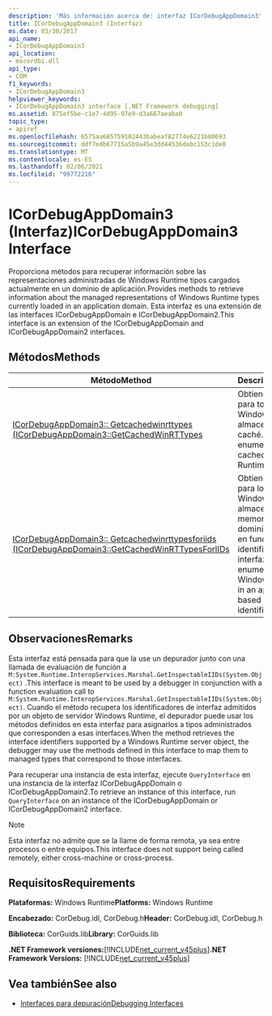 ```yaml
---
description: 'Más información acerca de: interfaz ICorDebugAppDomain3'
title: ICorDebugAppDomain3 (Interfaz)
ms.date: 03/30/2017
api_name:
- ICorDebugAppDomain3
api_location:
- mscordbi.dll
api_type:
- COM
f1_keywords:
- ICorDebugAppDomain3
helpviewer_keywords:
- ICorDebugAppDomain3 interface [.NET Framework debugging]
ms.assetid: 875ef5be-c1e7-4d95-97e9-d3a667aeaba0
topic_type:
- apiref
ms.openlocfilehash: 6575aa685759102443babeaf82774e6221b80693
ms.sourcegitcommit: ddf7edb67715a5b9a45e3dd44536dabc153c1de0
ms.translationtype: MT
ms.contentlocale: es-ES
ms.lasthandoff: 02/06/2021
ms.locfileid: "99772216"
---
```

# <a name="icordebugappdomain3-interface"></a><span data-ttu-id="29ae0-103">ICorDebugAppDomain3 (Interfaz)</span><span class="sxs-lookup"><span data-stu-id="29ae0-103">ICorDebugAppDomain3 Interface</span></span>

<span data-ttu-id="29ae0-104">Proporciona métodos para recuperar información sobre las representaciones administradas de Windows Runtime tipos cargados actualmente en un dominio de aplicación.</span><span class="sxs-lookup"><span data-stu-id="29ae0-104">Provides methods to retrieve information about the managed representations of Windows Runtime types currently loaded in an application domain.</span></span> <span data-ttu-id="29ae0-105">Esta interfaz es una extensión de las interfaces ICorDebugAppDomain e ICorDebugAppDomain2.</span><span class="sxs-lookup"><span data-stu-id="29ae0-105">This interface is an extension of the ICorDebugAppDomain and ICorDebugAppDomain2 interfaces.</span></span>  
  
## <a name="methods"></a><span data-ttu-id="29ae0-106">Métodos</span><span class="sxs-lookup"><span data-stu-id="29ae0-106">Methods</span></span>  
  
|<span data-ttu-id="29ae0-107">Método</span><span class="sxs-lookup"><span data-stu-id="29ae0-107">Method</span></span>|<span data-ttu-id="29ae0-108">Descripción</span><span class="sxs-lookup"><span data-stu-id="29ae0-108">Description</span></span>|  
|------------|-----------------|  
|[<span data-ttu-id="29ae0-109">ICorDebugAppDomain3:: Getcachedwinrttypes (</span><span class="sxs-lookup"><span data-stu-id="29ae0-109">ICorDebugAppDomain3::GetCachedWinRTTypes</span></span>](icordebugappdomain3-getcachedwinrttypes-method.md)|<span data-ttu-id="29ae0-110">Obtiene un enumerador para todos los tipos de Windows Runtime almacenados en caché.</span><span class="sxs-lookup"><span data-stu-id="29ae0-110">Gets an enumerator for all cached Windows Runtime types.</span></span>|  
|[<span data-ttu-id="29ae0-111">ICorDebugAppDomain3:: Getcachedwinrttypesforiids (</span><span class="sxs-lookup"><span data-stu-id="29ae0-111">ICorDebugAppDomain3::GetCachedWinRTTypesForIIDs</span></span>](icordebugappdomain3-getcachedwinrttypesforiids-method.md)|<span data-ttu-id="29ae0-112">Obtiene un enumerador para los tipos de Windows Runtime almacenados en memoria caché en un dominio de aplicación en función de sus identificadores de interfaz.</span><span class="sxs-lookup"><span data-stu-id="29ae0-112">Gets an enumerator for cached Windows Runtime types in an application domain based on their interface identifiers.</span></span>|  
  
## <a name="remarks"></a><span data-ttu-id="29ae0-113">Observaciones</span><span class="sxs-lookup"><span data-stu-id="29ae0-113">Remarks</span></span>  

 <span data-ttu-id="29ae0-114">Esta interfaz está pensada para que la use un depurador junto con una llamada de evaluación de función a `M:System.Runtime.InteropServices.Marshal.GetInspectableIIDs(System.Object)` .</span><span class="sxs-lookup"><span data-stu-id="29ae0-114">This interface is meant to be used by a debugger in conjunction with a function evaluation call to `M:System.Runtime.InteropServices.Marshal.GetInspectableIIDs(System.Object)`.</span></span> <span data-ttu-id="29ae0-115">Cuando el método recupera los identificadores de interfaz admitidos por un objeto de servidor Windows Runtime, el depurador puede usar los métodos definidos en esta interfaz para asignarlos a tipos administrados que corresponden a esas interfaces.</span><span class="sxs-lookup"><span data-stu-id="29ae0-115">When the method retrieves the interface identifiers supported by a Windows Runtime server object, the debugger may use the methods defined in this interface to map them to managed types that correspond to those interfaces.</span></span>  
  
 <span data-ttu-id="29ae0-116">Para recuperar una instancia de esta interfaz, ejecute `QueryInterface` en una instancia de la interfaz ICorDebugAppDomain o ICorDebugAppDomain2.</span><span class="sxs-lookup"><span data-stu-id="29ae0-116">To retrieve an instance of this interface, run `QueryInterface` on an instance of the ICorDebugAppDomain or ICorDebugAppDomain2 interface.</span></span>  
  
> [!NOTE]
> <span data-ttu-id="29ae0-117">Esta interfaz no admite que se la llame de forma remota, ya sea entre procesos o entre equipos.</span><span class="sxs-lookup"><span data-stu-id="29ae0-117">This interface does not support being called remotely, either cross-machine or cross-process.</span></span>  
  
## <a name="requirements"></a><span data-ttu-id="29ae0-118">Requisitos</span><span class="sxs-lookup"><span data-stu-id="29ae0-118">Requirements</span></span>  

 <span data-ttu-id="29ae0-119">**Plataformas:** Windows Runtime</span><span class="sxs-lookup"><span data-stu-id="29ae0-119">**Platforms:** Windows Runtime</span></span>  
  
 <span data-ttu-id="29ae0-120">**Encabezado:** CorDebug.idl, CorDebug.h</span><span class="sxs-lookup"><span data-stu-id="29ae0-120">**Header:** CorDebug.idl, CorDebug.h</span></span>  
  
 <span data-ttu-id="29ae0-121">**Biblioteca:** CorGuids.lib</span><span class="sxs-lookup"><span data-stu-id="29ae0-121">**Library:** CorGuids.lib</span></span>  
  
 <span data-ttu-id="29ae0-122">**.NET Framework versiones:**[!INCLUDE[net_current_v45plus](../../../../includes/net-current-v45plus-md.md)]</span><span class="sxs-lookup"><span data-stu-id="29ae0-122">**.NET Framework Versions:** [!INCLUDE[net_current_v45plus](../../../../includes/net-current-v45plus-md.md)]</span></span>  
  
## <a name="see-also"></a><span data-ttu-id="29ae0-123">Vea también</span><span class="sxs-lookup"><span data-stu-id="29ae0-123">See also</span></span>

- [<span data-ttu-id="29ae0-124">Interfaces para depuración</span><span class="sxs-lookup"><span data-stu-id="29ae0-124">Debugging Interfaces</span></span>](debugging-interfaces.md)
